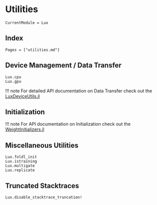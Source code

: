 # Utilities

```@meta
CurrentModule = Lux
```

## Index

```@index
Pages = ["utilities.md"]
```

## Device Management / Data Transfer

```@docs
Lux.cpu
Lux.gpu
```

!!! note
    For detailed API documentation on Data Transfer check out the [LuxDeviceUtils.jl](https://luxdl.github.io/LuxDeviceUtils.jl/dev)

## Initialization

!!! note
    For API documentation on Initialization check out the [WeightInitializers.jl](https://luxdl.github.io/WeightInitializers.jl/dev)

## Miscellaneous Utilities

```@docs
Lux.foldl_init
Lux.istraining
Lux.multigate
Lux.replicate
```

## Truncated Stacktraces

```@docs
Lux.disable_stacktrace_truncation!
```
